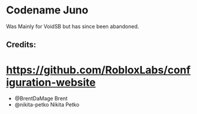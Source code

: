 # Codename Juno
Was Mainly for VoidSB but has since been abandoned.

## Credits:
# https://github.com/RobloxLabs/configuration-website
* @BrentDaMage Brent
* @nikita-petko Nikita Petko

